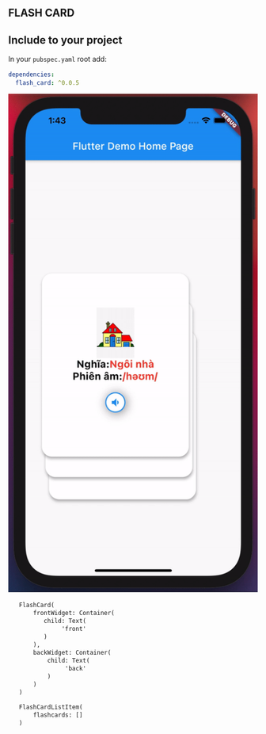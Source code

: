 ## FLASH CARD


## Include to your project

In your `pubspec.yaml` root add:

```yaml
dependencies:
  flash_card: ^0.0.5
```

![Showscase gif](https://github.com/BrianTV98/flash_card/blob/main/assets/flash_card_demo.gif)

```
   FlashCard(
       frontWidget: Container(
          child: Text(
               'front'
          )
       ),
       backWidget: Container(
           child: Text(
                'back'
           )
       )
   )
```

```
   FlashCardListItem(
       flashcards: []
   )

```
